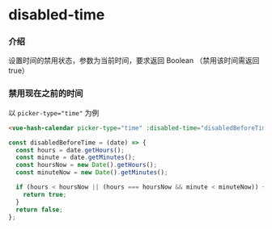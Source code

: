 # disabled-time

### 介绍

设置时间的禁用状态，参数为当前时间，要求返回 Boolean （禁用该时间需返回 true）

### 禁用现在之前的时间

以 `picker-type="time"` 为例

```html
<vue-hash-calendar picker-type="time" :disabled-time="disabledBeforeTime" />
```

```js
const disabledBeforeTime = (date) => {
  const hours = date.getHours();
  const minute = date.getMinutes();
  const hoursNow = new Date().getHours();
  const minuteNow = new Date().getMinutes();

  if (hours < hoursNow || (hours === hoursNow && minute < minuteNow)) {
    return true;
  }
  return false;
};
```
